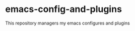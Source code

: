 emacs-config-and-plugins
========================

This repository managers  my emacs configures and plugins
